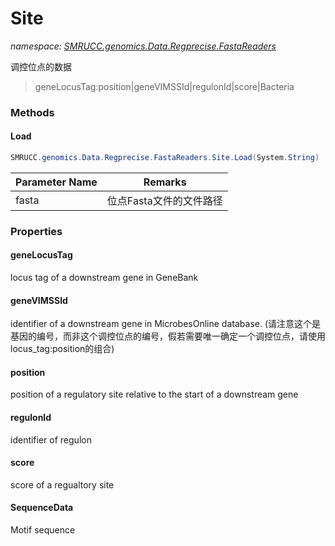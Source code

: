 ﻿# Site
_namespace: [SMRUCC.genomics.Data.Regprecise.FastaReaders](./index.md)_

调控位点的数据
 > geneLocusTag:position|geneVIMSSId|regulonId|score|Bacteria



### Methods

#### Load
```csharp
SMRUCC.genomics.Data.Regprecise.FastaReaders.Site.Load(System.String)
```


|Parameter Name|Remarks|
|--------------|-------|
|fasta|位点Fasta文件的文件路径|



### Properties

#### geneLocusTag
locus tag of a downstream gene in GeneBank
#### geneVIMSSId
identifier of a downstream gene in MicrobesOnline database.
 (请注意这个是基因的编号，而非这个调控位点的编号，假若需要唯一确定一个调控位点，请使用locus_tag:position的组合)
#### position
position of a regulatory site relative to the start of a downstream gene
#### regulonId
identifier of regulon
#### score
score of a regualtory site
#### SequenceData
Motif sequence

